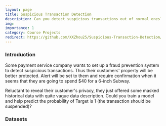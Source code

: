 ```yaml
---
layout: page
title: Suspicious Transaction Detection
description: Can you detect suspicious transactions out of normal ones?
img: 
importance: 1
category: Course Projects
redirect: https://github.com/XXZhou25/Suspicious-Transaction-Detection/blob/main/PCA%20analysis%20of%20results.ipynb
---
```


<h3 class="container-title"> Introduction </h3>

Some payment service company wants to set up a fraud prevention system to detect suspicious transactions. Thus their customers' property will be better protected. Alert will be set to them and require confirmation when it seems that they are going to spend $40 for a 6-inch Subway.

Reluctant to reveal their customer's privacy, they just offered some masked historical data with quite vague data description. Could you train a model and help predict the probability of Target is 1 (the transaction should be suspended)?

<h3 class="container-title"> Datasets </h3>

